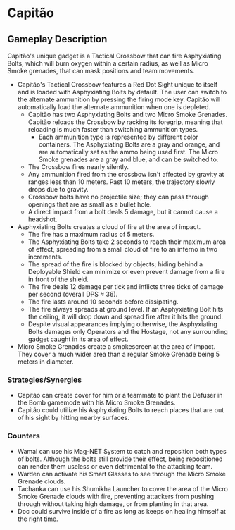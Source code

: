 # Capitão

## Gameplay Description

Capitão's unique gadget is a Tactical Crossbow that can fire Asphyxiating Bolts, which will burn oxygen within a certain radius, as well as Micro Smoke grenades, that can mask positions and team movements.

- Capitão's Tactical Crossbow features a Red Dot Sight unique to itself and is loaded with Asphyxiating Bolts by default. The user can switch to the alternate ammunition by pressing the firing mode key. Capitão will automatically load the alternate ammunition when one is depleted.
  - Capitão has two Asphyxiating Bolts and two Micro Smoke Grenades. Capitão reloads the Crossbow by racking its foregrip, meaning that reloading is much faster than switching ammunition types.
    - Each ammunition type is represented by different color containers. The Asphyxiating Bolts are a gray and orange, and are automatically set as the ammo being used first. The Micro Smoke grenades are a gray and blue, and can be switched to.
  - The Crossbow fires nearly silently.
  - Any ammunition fired from the crossbow isn't affected by gravity at ranges less than 10 meters. Past 10 meters, the trajectory slowly drops due to gravity.
  - Crossbow bolts have no projectile size; they can pass through openings that are as small as a bullet hole.
  - A direct impact from a bolt deals 5 damage, but it cannot cause a headshot.
- Asphyxiating Bolts creates a cloud of fire at the area of impact.
  - The fire has a maximum radius of 5 meters.
  - The Asphyxiating Bolts take 2 seconds to reach their maximum area of effect, spreading from a small cloud of fire to an inferno in two increments.
  - The spread of the fire is blocked by objects; hiding behind a Deployable Shield can minimize or even prevent damage from a fire in front of the shield.
  - The fire deals 12 damage per tick and inflicts three ticks of damage per second (overall DPS ≈ 36).
  - The fire lasts around 10 seconds before dissipating.
  - The fire always spreads at ground level. If an Asphyxiating Bolt hits the ceiling, it will drop down and spread fire after it hits the ground.
  - Despite visual appearances implying otherwise, the Asphyxiating Bolts damages only Operators and the Hostage, not any surrounding gadget caught in its area of effect.
- Micro Smoke Grenades create a smokescreen at the area of impact. They cover a much wider area than a regular Smoke Grenade being 5 meters in diameter.

### Strategies/Synergies

- Capitão can create cover for him or a teammate to plant the Defuser in the Bomb gamemode with his Micro Smoke Grenades.
- Capitão could utilize his Asphyxiating Bolts to reach places that are out of his sight by hitting nearby surfaces.

### Counters

- Wamai can use his Mag-NET System to catch and reposition both types of bolts. Although the bolts still provide their effect, being repositioned can render them useless or even detrimental to the attacking team.
- Warden can activate his Smart Glasses to see through the Micro Smoke Grenade clouds.
- Tachanka can use his Shumikha Launcher to cover the area of the Micro Smoke Grenade clouds with fire, preventing attackers from pushing through without taking high damage, or from planting in that area.
- Doc could survive inside of a fire as long as keeps on healing himself at the right time.
